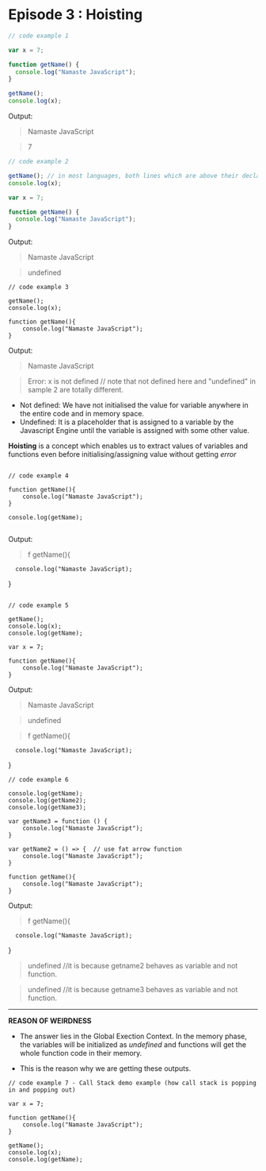 # Episode 3 : Hoisting

```javascript
// code example 1

var x = 7;

function getName() {
  console.log("Namaste JavaScript");
}

getName();
console.log(x);
```

Output:

> Namaste JavaScript

> 7

```javascript
// code example 2

getName(); // in most languages, both lines which are above their declaration will give error. Not in JS though.
console.log(x);

var x = 7;

function getName() {
  console.log("Namaste JavaScript");
}
```

Output:

> Namaste JavaScript

> undefined

```
// code example 3

getName();
console.log(x);

function getName(){
    console.log("Namaste JavaScript");
}

```

Output:

> Namaste JavaScript

> Error: x is not defined // note that not defined here and "undefined" in
> sample 2 are totally different.

- Not defined: We have not initialised the value for variable anywhere in the
  entire code and in memory space.
- Undefined: It is a placeholder that is assigned to a variable by the
  Javascript Engine until the variable is assigned with some other value.

**Hoisting** is a concept which enables us to extract values of variables and
functions even before initialising/assigning value without getting _error_

```

// code example 4

function getName(){
    console.log("Namaste JavaScript");
}

console.log(getName);


```

Output:

> f getName(){

      console.log("Namaste JavaScript);

}

```

// code example 5

getName();
console.log(x);
console.log(getName);

var x = 7;

function getName(){
    console.log("Namaste JavaScript");
}

```

Output:

> Namaste JavaScript

> undefined

> f getName(){

      console.log("Namaste JavaScript);

}

```
// code example 6

console.log(getName);
console.log(getName2);
console.log(getName3);

var getName3 = function () {
    console.log("Namaste JavaScript");
}

var getName2 = () => {  // use fat arrow function
    console.log("Namaste JavaScript");
}

function getName(){
    console.log("Namaste JavaScript");
}

```

Output:

> f getName(){

      console.log("Namaste JavaScript);

}

> undefined //it is because getname2 behaves as variable and not function.

> undefined //it is because getname3 behaves as variable and not function.

---

**REASON OF WEIRDNESS**

- The answer lies in the Global Exection Context. In the memory phase, the
  variables will be initialized as _undefined_ and functions will get the whole
  function code in their memory.

- This is the reason why we are getting these outputs.

```
// code example 7 - Call Stack demo example (how call stack is popping in and popping out)

var x = 7;

function getName(){
    console.log("Namaste JavaScript");
}

getName();
console.log(x);
console.log(getName);

```
